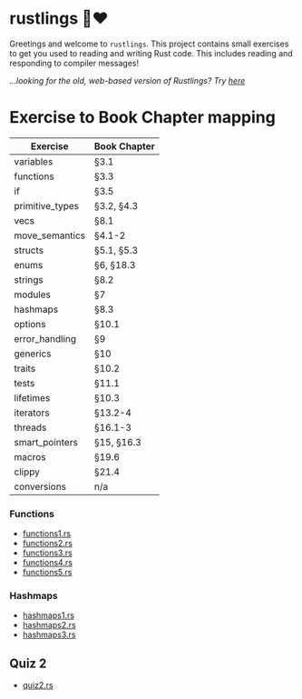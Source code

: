 <div class="oranda-hide">

# rustlings 🦀❤️

</div>

Greetings and welcome to `rustlings`. This project contains small exercises to get you used to reading and writing Rust code. This includes reading and responding to compiler messages!

_...looking for the old, web-based version of Rustlings? Try [here](https://github.com/rust-lang/rustlings/tree/rustlings-1)_


# Exercise to Book Chapter mapping

| Exercise               | Book Chapter        |
| ---------------------- | ------------------- |
| variables              | §3.1                |
| functions              | §3.3                |
| if                     | §3.5                |
| primitive_types        | §3.2, §4.3          |
| vecs                   | §8.1                |
| move_semantics         | §4.1-2              |
| structs                | §5.1, §5.3          |
| enums                  | §6, §18.3           |
| strings                | §8.2                |
| modules                | §7                  |
| hashmaps               | §8.3                |
| options                | §10.1               |
| error_handling         | §9                  |
| generics               | §10                 |
| traits                 | §10.2               |
| tests                  | §11.1               |
| lifetimes              | §10.3               |
| iterators              | §13.2-4             |
| threads                | §16.1-3             |
| smart_pointers         | §15, §16.3          |
| macros                 | §19.6               |
| clippy                 | §21.4               |
| conversions            | n/a                 |





### Functions
+ [functions1.rs](/exercises/functions/functions1.rs)
+ [functions2.rs](/exercises/functions/functions2.rs)
+ [functions3.rs](/exercises/functions/functions3.rs)
+ [functions4.rs](/exercises/functions/functions4.rs)
+ [functions5.rs](/exercises/functions/functions5.rs)

### Hashmaps
+ [hashmaps1.rs](/exercises/hashmaps/hashmaps1.rs)
+ [hashmaps2.rs](/exercises/hashmaps/hashmaps2.rs)
+ [hashmaps3.rs](/exercises/hashmaps/hashmaps3.rs)


## Quiz 2
+ [quiz2.rs](/exercises/quiz2.rs)

